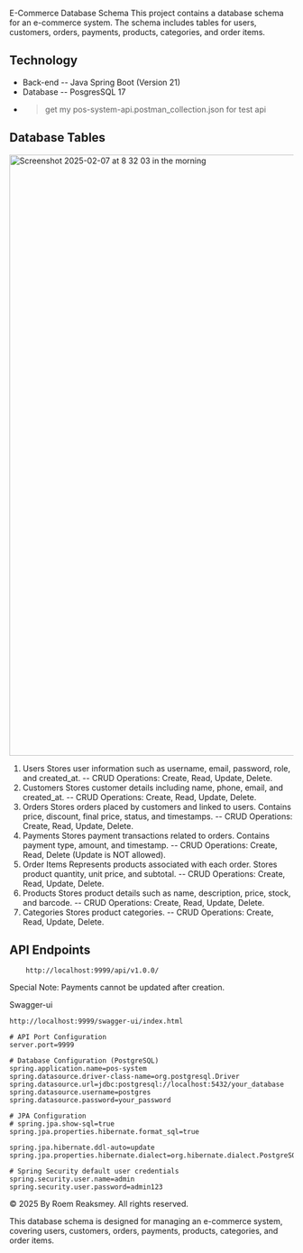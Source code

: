E-Commerce Database Schema
This project contains a database schema for an e-commerce system. The schema includes tables for users, customers, orders, payments, products, categories, and order items.

## Technology
 * Back-end
    -- Java Spring Boot (Version 21)
 * Database
    -- PosgresSQL 17

- > get my pos-system-api.postman_collection.json for test api

## Database Tables
<img width="1066" alt="Screenshot 2025-02-07 at 8 32 03 in the morning" src="https://github.com/user-attachments/assets/5718b131-9dcb-4246-a9fb-499d26d8eca2" />


1. Users
Stores user information such as username, email, password, role, and created_at.
-- CRUD Operations: Create, Read, Update, Delete.
2. Customers
Stores customer details including name, phone, email, and created_at.
-- CRUD Operations: Create, Read, Update, Delete.
3. Orders
Stores orders placed by customers and linked to users.
Contains price, discount, final price, status, and timestamps.
-- CRUD Operations: Create, Read, Update, Delete.
4. Payments
Stores payment transactions related to orders.
Contains payment type, amount, and timestamp.
-- CRUD Operations: Create, Read, Delete (Update is NOT allowed).
5. Order Items
Represents products associated with each order.
Stores product quantity, unit price, and subtotal.
-- CRUD Operations: Create, Read, Update, Delete.
6. Products
Stores product details such as name, description, price, stock, and barcode.
-- CRUD Operations: Create, Read, Update, Delete.
7. Categories
Stores product categories.
-- CRUD Operations: Create, Read, Update, Delete.


## API Endpoints

```
    http://localhost:9999/api/v1.0.0/
```

Special Note:
Payments cannot be updated after creation.

Swagger-ui
```
http://localhost:9999/swagger-ui/index.html
```
```
# API Port Configuration
server.port=9999

# Database Configuration (PostgreSQL)
spring.application.name=pos-system
spring.datasource.driver-class-name=org.postgresql.Driver
spring.datasource.url=jdbc:postgresql://localhost:5432/your_database
spring.datasource.username=postgres
spring.datasource.password=your_password

# JPA Configuration
# spring.jpa.show-sql=true
spring.jpa.properties.hibernate.format_sql=true

spring.jpa.hibernate.ddl-auto=update
spring.jpa.properties.hibernate.dialect=org.hibernate.dialect.PostgreSQLDialect

# Spring Security default user credentials
spring.security.user.name=admin
spring.security.user.password=admin123
```


© 2025 By Roem Reaksmey. All rights reserved.

This database schema is designed for managing an e-commerce system, covering users, customers, orders, payments, products, categories, and order items.

